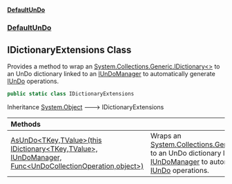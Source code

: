 #### [DefaultUnDo](../../index.md 'index')
### [DefaultUnDo](../../index.md#DefaultUnDo 'DefaultUnDo')

## IDictionaryExtensions Class

Provides a method to wrap an [System\.Collections\.Generic\.IDictionary&lt;&gt;](https://docs.microsoft.com/en-us/dotnet/api/System.Collections.Generic.IDictionary-2 'System\.Collections\.Generic\.IDictionary\`2') to an UnDo dictionary linked to an [IUnDoManager](../IUnDoManager/index.md 'DefaultUnDo\.IUnDoManager') to automatically generate [IUnDo](../IUnDo/index.md 'DefaultUnDo\.IUnDo') operations\.

```csharp
public static class IDictionaryExtensions
```

Inheritance [System\.Object](https://docs.microsoft.com/en-us/dotnet/api/System.Object 'System\.Object') &#129106; IDictionaryExtensions

| Methods | |
| :--- | :--- |
| [AsUnDo&lt;TKey,TValue&gt;\(this IDictionary&lt;TKey,TValue&gt;, IUnDoManager, Func&lt;UnDoCollectionOperation,object&gt;\)](AsUnDo_TKey,TValue_(thisIDictionary_TKey,TValue_,IUnDoManager,Func_UnDoCollectionOperation,object_).md 'DefaultUnDo\.IDictionaryExtensions\.AsUnDo\<TKey,TValue\>\(this System\.Collections\.Generic\.IDictionary\<TKey,TValue\>, DefaultUnDo\.IUnDoManager, System\.Func\<DefaultUnDo\.UnDoCollectionOperation,object\>\)') | Wraps an [System\.Collections\.Generic\.IDictionary&lt;&gt;](https://docs.microsoft.com/en-us/dotnet/api/System.Collections.Generic.IDictionary-2 'System\.Collections\.Generic\.IDictionary\`2') to an UnDo dictionary linked to an [IUnDoManager](../IUnDoManager/index.md 'DefaultUnDo\.IUnDoManager') to automatically generate [IUnDo](../IUnDo/index.md 'DefaultUnDo\.IUnDo') operations\. |
